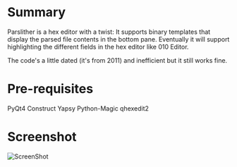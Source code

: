 Summary
=======

Parslither is a hex editor with a twist: It supports binary templates that display the parsed file contents in the bottom pane.
Eventually it will support highlighting the different fields in the hex editor like 010 Editor.

The code's a little dated (it's from 2011) and inefficient but it still works fine.

Pre-requisites
==============

PyQt4
Construct
Yapsy
Python-Magic
qhexedit2

Screenshot
==========

![ScreenShot](https://raw.github.com/JordanMilne/Parslither/master/screenshot.png)